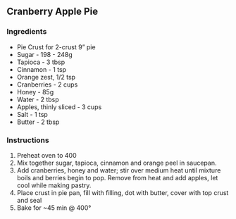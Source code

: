 ## Cranberry Apple Pie

### Ingredients

* Pie Crust for 2-crust 9” pie
* Sugar  - 198 - 248g
* Tapioca - 3 tbsp
* Cinnamon - 1 tsp
* Orange zest, 1/2 tsp
* Cranberries - 2 cups
* Honey - 85g
* Water - 2 tbsp
* Apples, thinly sliced - 3 cups
* Salt - 1 tsp
* Butter - 2 tbsp 


### Instructions
 
 1. Preheat oven to 400
 2. Mix together sugar, tapioca, cinnamon and orange peel in saucepan.
 3. Add cranberries, honey and water; stir over medium heat until mixture boils and berries begin to pop.  Remove from heat and add apples, let cool while making pastry.
 4. Place crust in pie pan, fill with filling, dot with butter, cover with top crust and seal
 5. Bake for ~45 min @ 400°
